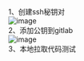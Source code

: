 1、创建ssh秘钥对  
![image](https://github.com/mykubernetes/linux-install/blob/master/image/gitlab6.png)  
2、添加公钥到gitlab  
![image](https://github.com/mykubernetes/linux-install/blob/master/image/gitlab7.png)  
3、本地拉取代码测试  
